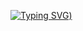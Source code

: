 [![Typing SVG](https://readme-typing-svg.demolab.com?font=Fira+Code&pause=1000&color=0080FF&width=435&lines=Hello+there+%3A))](https://git.io/typing-svg)
